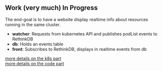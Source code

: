 ## Work (very much) In Progress

The end-goal is to have a website display realtime info about resources running in the same cluster.

* __watcher__: Requests from kubernetes API and publishes podList events to RethinkDB
* __db__: Holds an events table
* __front__: Subscribes to RethinkDB, displays in realtime events from db


[more details on the k8s part](k8s-README)  
[more details on the code part](src-README)

[k8s-README]: k8s/README.md
[src-README]: src/README.md